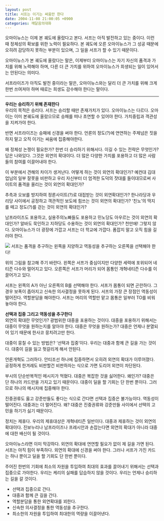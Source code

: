 ```yaml
---
layout: post
title: 서프는 이기는 싸움만 한다
date: 2004-11-08 21:00:05 +0900
categories: 깨달음의대화
---
```

 오마이뉴스는 이제 본 궤도에 올랐다고 본다. 서프는 아직 발전하고 있는 중이다. 이런 때 정체성의 확보를 위한 노력이 필요하다. 본 궤도에 오른 오마이뉴스가 그 성공 때문에 오히려 감당하지 못하는 부분이 있으며, 그 일을 서프가 할 수 있기 때문이다.    
  
오마이뉴스가 본 궤도에 올랐다는 말은, 이제부터 오마이뉴스는 자기 자신의 품격과 가치를 위해 노력해야 하며, 다른 더 큰 가치를 위하여 오마이뉴스가 희생되는 일이 있어서는 안된다는 의미다.    
  
서프라이즈가 아직도 발전 중이라는 말은, 오마이뉴스와는 달리 더 큰 가치를 위해 크게 한번 쓰여져야 하며 때로는 희생도 감수해야 한다는 말이다.   
****   
**우리는 승리하기 위해 존재한다**   
우리의 목적은 승리다. 서프는 승리할 때만 존재가치가 있다. 오마이뉴스는 다르다. 오마이는 이미 본궤도에 올랐으므로 승패를 떠나 초연할 수 있어야 한다. 가치중립과 객관성을 지켜가야 한다.    
  
반면 서프라이즈는 승패에 신경을 써야 한다. 언론의 정도(?)에 연연하는 주제넘은 짓을 하지 말고 오직 이기는 싸움에 집중해야한다.    
  
왜 정체성 논쟁이 필요한가? 한번 더 승리하기 위해서다. 이길 수 있는 전략은 무엇인가? 답은 나와있다. 그것은 외연의 확대이다. 더 많은 다양한 가치를 포용하고 더 많은 사람들의 참여를 이끌어내야 한다. 
  
  
이 부분에서 견해의 차이가 생겨난다. 어떻게 하는 것이 외연의 확대인가? 예컨대 김대업님의 일부 잘못을 비판하고 우리 자신부터 더 엄격한 도덕의 잣대를 들이대므로써 사이트의 품격을 올리는 것이 외연의 확대인가?    
  
추측과 오보를 방지하여 정론사이트(?)로 대접받는 것이 외연확대인가? 한나라당과 우리당 사이에서 공정하고 객관적인 보도에 힘쓰는 것이 외연의 확대인가? ‘친노’의 딱지를 떼고 정도(?)를 걷는 것이 외연의 확대인가?    
  
남프라이즈도 포용하고, 실용주의노빠들도 포용하고 민노당도 아우르는 것이 외연의 확대인가? 알바도 묵인하고 지하당도 수용하는 것이 외연의 확대인가? 천만에! 그렇지 않다. 오마이뉴스가 더 광장에 가깝고 서프는 더 학교에 가깝다. 폼잡지 말고 오직 힘을 길러야 한다. 


    

    
          
  
<IMG src="http://www1.seoprise.com/victory/osjoon/bbs/data/editor_01/55755.jpg" border=0> 서프는 품격을 추구하는 왼쪽을 지양하고 역동성을 추구하는 오른쪽을 선택해야 한다!    
  
위의 그림을 참고해 주기 바란다. 왼쪽은 서프가 중심이지만 다양한 세력에 포위되어 네티즌 다수와 멀어지고 있다. 오른쪽은 서프가 머리가 되어 몸통인 개혁네티즌 다수를 이끌어가고 있다.    
  
서프는 왼쪽의 A가 아닌 오른쪽의 B를 선택해야 한다. 서프가 몸통이 되면 곤란하다. 그 경우 보폭이 좁아지고 신속한 의사결정을 못하게 된다. 서프의 가장 큰 장점인 역동성이 떨어진다. 역할분담을 해야한다. 서프는 머리의 역할만 맡고 몸통은 일부러 TO를 비워놓아야 한다.    
  
**선택과 집중 그리고 역동성을 추구한다**   
외연의 확대란 무엇인가? 광범위한 대중을 포용하는 것이다. 대중을 포용하기 위해서는 대중이 무엇을 원하는지를 알아야 한다. 대중은 무엇을 원하는가? 대중은 언제나 분열되어 있기 때문에 한사코 뭉치려고만 한다.    
  
대중이 뭉칠 수 있는 방법은? ‘선택과 집중’이다. 우리는 대중과 함께 큰 길을 가는 것이다. 대중이 길을 잃고 헛갈리게 해서 안된다.    
  
언론개혁도 그러하다. 안티조선 하나에 집중하면서 오히려 외연의 확대가 이루어졌다. 공정하게 한겨레도 비판할건 비판하자는 식으로 가면 도리어 외연이 차단된다.    
  
부시의 단순반복적인 메시지가 먹혔다. 대중은 복잡한 것을 싫어한다. 왜인가? 대중은 단 하나의 카드만을 가지고 있기 때문이다. 대중이 딜을 할 기회는 단 한번 뿐이다. 그러므로 하나의 메시지에 집중해야 한다.    
  
진중권류도 옳고 강준만들도 좋다는 식으로 간다면 선택과 집중은 불가능이다. 역동성이 떨어진다. 대중과는 더 멀어진다. 왜? 대중은 진중권류와 강준만들 사이에서 선택의 고민을 하기가 싫기 때문이다. 
  
  
정치는 제휴다. 우리의 제휴대상은 개혁네티즌 일반이다. 대중과 제휴하는 것이 외연의 확대이다. 진보누리나 남프라이즈나 프레시안과 손잡는다면 외연의 확대가 아니라 대중에 대한 배신이 될 것이다.    
  
오마이뉴스라면 이미 막강하다. 외연의 확대에 연연할 필요가 없이 제 길을 가면 된다. 서프는 아직 힘이 부족하다. 외연의 확대에 신경을 써야 한다. 그러나 서프가 가진 카드는 하나 뿐이고 딜을 할 기회도 단 한번 뿐이다.    
  
주어진 한번의 기회에 최소의 자원을 투입하여 최대의 효과를 끌어내기 위해서는 선택과 집중으로 가야한다. 우리는 케리의 실패를 답습하지 않을 것이다. 우리는 언제나 승리하는 길을 갈 것이다.    
  
- 선택과 집중으로 간다.   
- 대중과 함께 큰 길을 간다.   
- 역할분담을 통한 외연확대를 꾀한다.   
- 신속한 의사결정을 통한 역동성을 추구한다.   
- 최소한의 자원을 투입하여 최대한의 역량을 이끌어낸다.